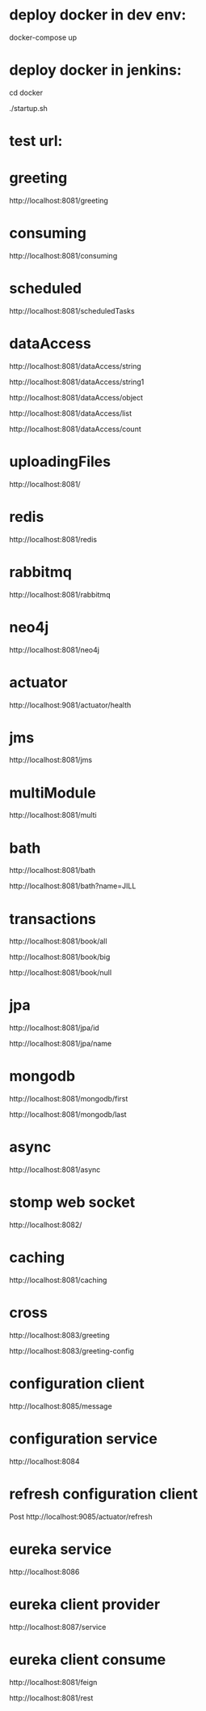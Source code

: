 # deploy docker in dev env:
docker-compose up
# deploy docker in jenkins:
cd docker

./startup.sh

# test url:
# greeting
http://localhost:8081/greeting
# consuming
http://localhost:8081/consuming
# scheduled
http://localhost:8081/scheduledTasks
# dataAccess
http://localhost:8081/dataAccess/string

http://localhost:8081/dataAccess/string1

http://localhost:8081/dataAccess/object

http://localhost:8081/dataAccess/list

http://localhost:8081/dataAccess/count
# uploadingFiles
http://localhost:8081/
# redis
http://localhost:8081/redis
# rabbitmq
http://localhost:8081/rabbitmq
# neo4j
http://localhost:8081/neo4j
# actuator
http://localhost:9081/actuator/health
# jms
http://localhost:8081/jms
# multiModule
http://localhost:8081/multi
# bath
http://localhost:8081/bath

http://localhost:8081/bath?name=JILL
# transactions
http://localhost:8081/book/all

http://localhost:8081/book/big

http://localhost:8081/book/null
# jpa
http://localhost:8081/jpa/id

http://localhost:8081/jpa/name
# mongodb
http://localhost:8081/mongodb/first

http://localhost:8081/mongodb/last
#  async
http://localhost:8081/async
# stomp web socket
http://localhost:8082/
# caching
http://localhost:8081/caching
# cross
http://localhost:8083/greeting

http://localhost:8083/greeting-config
# configuration client
http://localhost:8085/message
# configuration service
http://localhost:8084
# refresh configuration client
Post http://localhost:9085/actuator/refresh
# eureka service
http://localhost:8086
# eureka client provider
http://localhost:8087/service
# eureka client consume
http://localhost:8081/feign

http://localhost:8081/rest